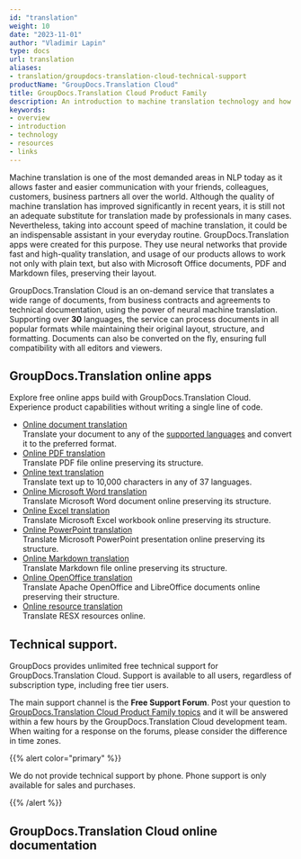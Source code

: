 ```yaml
---
id: "translation"
weight: 10
date: "2023-11-01"
author: "Vladimir Lapin"
type: docs
url: translation
aliases:
- translation/groupdocs-translation-cloud-technical-support
productName: "GroupDocs.Translation Cloud"
title: GroupDocs.Translation Cloud Product Family
description: An introduction to machine translation technology and how GroupDocs.Translation Cloud can help you use it for your day-to-day business needs.
keywords:
- overview
- introduction
- technology
- resources
- links
---
```


Machine translation is one of the most demanded areas in NLP today as it allows faster and easier communication with your friends, colleagues, customers, business partners all over the world. Although the quality of machine translation has improved significantly in recent years, it is still not an adequate substitute for translation made by professionals in many cases. Nevertheless, taking into account speed of machine translation, it could be an indispensable assistant in your everyday routine. GroupDocs.Translation apps were created for this purpose. They use neural networks that provide fast and high-quality translation, and usage of our products allows to work not only with plain text, but also with Microsoft Office documents, PDF and Markdown files, preserving their layout.

GroupDocs.Translation Cloud is an on-demand service that translates a wide range of documents, from business contracts and agreements to technical documentation, using the power of neural machine translation. Supporting over **30** languages, the service can process documents in all popular formats while maintaining their original layout, structure, and formatting. Documents can also be converted on the fly, ensuring full compatibility with all editors and viewers.

## GroupDocs.Translation online apps

Explore free online apps build with GroupDocs.Translation Cloud. Experience product capabilities without writing a single line of code.

- [Online document translation](https://products.groupdocs.app/translation/total)  
  Translate your document to any of the [supported languages](/translation/translation-languages/) and convert it to the preferred format.
- [Online PDF translation](https://products.groupdocs.app/translation/pdf)  
  Translate PDF file online preserving its structure.
- [Online text translation](https://products.groupdocs.app/translation/text)  
  Translate text up to 10,000 characters in any of 37 languages.
- [Online Microsoft Word translation](https://products.groupdocs.app/translation/word/)  
  Translate Microsoft Word document online preserving its structure.
- [Online Excel translation](https://products.groupdocs.app/translation/excel/)  
  Translate Microsoft Excel workbook online preserving its structure.
- [Online PowerPoint translation](https://products.groupdocs.app/translation/powerpoint/)  
  Translate Microsoft PowerPoint presentation online preserving its structure.
- [Online Markdown translation](https://products.groupdocs.app/translation/markdown/)  
  Translate Markdown file online preserving its structure.
- [Online OpenOffice translation](https://products.groupdocs.app/translation/openoffice/)  
  Translate Apache OpenOffice and LibreOffice documents online preserving their structure.
- [Online resource translation](https://products.groupdocs.app/translation/resources)  
  Translate RESX resources online.

## Technical support.

GroupDocs provides unlimited free technical support for GroupDocs.Translation Cloud. Support is available to all users, regardless of subscription type, including free tier users.

The main support channel is the **Free Support Forum**. Post your question to [GroupDocs.Translation Cloud Product Family topics](https://forum.groupdocs.cloud/c/translation/31) and it will be answered within a few hours by the GroupDocs.Translation Cloud development team. When waiting for a response on the forums, please consider the difference in time zones.

{{% alert color="primary" %}} 

We do not provide technical support by phone. Phone support is only available for sales and purchases.

{{% /alert %}} 

## GroupDocs.Translation Cloud online documentation
